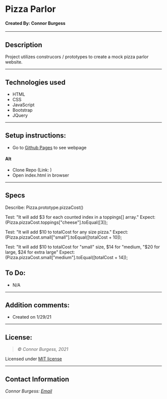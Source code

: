 # Pizza Parlor
#### Created By: Connor Burgess

* * *

## Description  
Project utilizes construcors / prototypes to create a mock pizza parlor website.

* * *

## Technologies used
* HTML
* CSS
* JavaScript
* Bootstrap
* JQuery

* * *

## Setup instructions:  
* Go to [Github Pages](Link) to see webpage
#### Alt
* Clone Repo (Link: )
* Open index.html in browser

* * *

## Specs

Describe: 
Pizza.prototype.pizzaCost()

Test: "It will add $3 for each counted index in a toppings[] array." 
Expect: (Pizza.pizzaCost.toppings["cheese"].toEqual([3]);

Test: "It will add $10 to totalCost for any size pizza." 
Expect: (Pizza.pizzaCost.small["small"].toEqual([totalCost + 10]);

Test: "It will add $10 to totalCost for "small" size, $14 for "medium, "$20 for large, $24 for extra large" 
Expect: (Pizza.pizzaCost.small["medium"].toEqual([totalCost + 14]);



## To Do:
* N/A

* * *

## Addition comments:
* Created on 1/29/21  

* * *

## License:
> *&copy; Connor Burgess, 2021*

Licensed under [MIT license](https://mit-license.org/)

* * *

## Contact Information
_Connor Burgess: [Email](connorburgesscodes@gmail.com)_